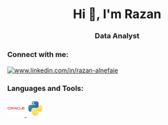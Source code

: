 <h1 align="center">Hi 👋, I'm Razan</h1>
<h3 align="center">Data Analyst</h3>

<h3 align="left">Connect with me:</h3>
<p align="left">
<a href="https://linkedin.com/in/www.linkedin.com/in/razan-alnefaie" target="blank"><img align="center" src="https://raw.githubusercontent.com/rahuldkjain/github-profile-readme-generator/master/src/images/icons/Social/linked-in-alt.svg" alt="www.linkedin.com/in/razan-alnefaie" height="30" width="40" /></a>
</p>

<h3 align="left">Languages and Tools:</h3>
<p align="left"> <a href="https://www.oracle.com/" target="_blank" rel="noreferrer"> <img src="https://raw.githubusercontent.com/devicons/devicon/master/icons/oracle/oracle-original.svg" alt="oracle" width="40" height="40"/> </a> <a href="https://www.python.org" target="_blank" rel="noreferrer"> <img src="https://raw.githubusercontent.com/devicons/devicon/master/icons/python/python-original.svg" alt="python" width="40" height="40"/> </a> </p>
